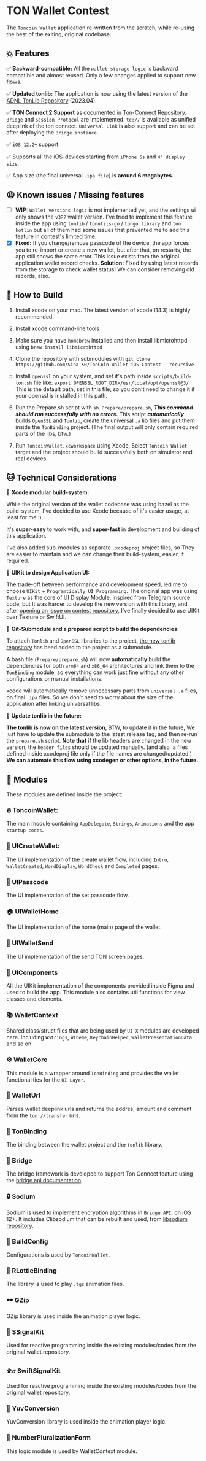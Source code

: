 # TON Wallet Contest

The `Toncoin Wallet` application re-written from the scratch, while 
re-using the best of the exiting, original codebase.

## :boom: Features

:white_check_mark: **Backward-compatible:** All the `wallet storage logic` 
is backward compatible and almost reused. Only a few changes applied to support new flows.

:white_check_mark: **Updated tonlib:** The application is now using the latest version of the [
ADNL TonLib Repository](https://github.com/ton-blockchain/ton) (2023.04).

:white_check_mark: **TON Connect 2 Support** as documented in [Ton-Connect Repository](https://github.com/ton-blockchain/ton-connect). `Bridge` and `Session Protocol` are implemented. `tc://` is available as unified deeplink of the ton connect. `Universal Link` is also support and can be set after deploying the `Bridge instance`.

:white_check_mark: `iOS 12.2+` support.

:white_check_mark: Supports all the iOS-devices starting from `iPhone 5s` and `4" display size`.

:white_check_mark: App size (the final universal `.ipa file`) is **around 6 megabytes**.

## :weary:  Known issues / Missing features

- [ ] **WIP:** `Wallet versions logic` is not implemented yet, and the settings ui only shows the `v3R2` wallet version. I've tried to implement this feature inside the app using `tonlib` / `tonutils-go` / `tongo library` and `ton kotlin` but all of them had some issues that prevented me to add this feature in contest's limited time.
- [x] **Fixed:** If you change/remove passcode of the device, the app forces you to re-import or create a new wallet, but after that, on restarts, the app still shows the same error. This issue exists from the original application wallet record checks.
**Solution:** Fixed by using latest records from the storage to check wallet status! We can consider removing old records, also.

## :beers: How to Build

1. Install xcode on your mac. The latest version of xcode (14.3) is highly 
recommended.

1. Install xcode command-line tools

1. Make sure you have `homebrew` installed and then install libmicrohttpd 
using `brew install libmicrohttpd`

1. Clone the repository with submodules with
`git clone https://github.com/Sina-KH/TonCoin-Wallet-iOS-Contest --recursive`

1. Install `openssl` on your system, and set it's path inside `scripts/build-ton.sh` file like:
```export OPENSSL_ROOT_DIR=/usr/local/opt/openssl@3/```
This is the default path, set in this file, so you don't need to change it if your openssl is installed in this path.

1. Run the Prepare.sh script with `sh Prepare/prepare.sh`, ***This command 
should run successfully with no errors.*** This script ***automatically*** 
builds `OpenSSL` and `Tonlib`, create the universal `.a` lib files and put 
them inside the `TonBinding` project. (The final output will only contain 
required parts of the libs, btw.)

1. Run `ToncoinWallet.xcworkspace` using Xcode, Select `Toncoin Wallet` target and the project should 
build successfully both on simulator and real devices.

## :cat:  Technical Considerations

:large_blue_circle: **Xcode modular build-system:**

While the original version of the wallet codebase was using bazel as the 
build-system, I've decided to use Xcode because of it's easier usage, at 
least for me :)

It's **super-easy** to work with, and **super-fast** in development and 
building of this application.

I've also added sub-modules as separate `.xcodeproj` project files, so They are 
easier to maintain and we can change their build-system, easier, if 
required.

:large_blue_circle: **UIKit to design Application UI:**

The trade-off between performance and development speed, led me to choose 
`UIKit` + `Programtically UI Programming`. The original app was using 
`Texture` as the core of UI Display Module, inspired from Telegram source 
code, but It was harder to develop the new version with this library, and 
after [opening an issue on contest 
repository](https://github.com/ton-community/wallet-contest/issues/4), 
I've finally decided to use UIKit over Texture or SwiftUI.

:large_blue_circle: **Git-Submodule and a prepared script to build the 
dependencies:**

To attach `Tonlib` and `OpenSSL` libraries to the project, [the new tonlib 
repository](https://github.com/ton-blockchain/ton) has beed added to the 
project as a submodule.

A bash file (`Prepare/prepare.sh`) will now **automatically** build the 
dependencies for both `arm64` and `x86_64` architectures and link them to 
the `TonBinding` module, so everything can work just fine without any 
other configurations or manual installations.

xcode will automatically remove unnecessary parts from `universal .a` 
files, on final `.ipa` files. So we don't need to worry about the size of 
the application after linking universal libs.

:large_blue_circle: **Update tonlib in the future:**

**The tonlib is now on the latest version**, BTW, to update it in the 
future, We just have to update the submodule to the latest release tag, 
and then re-run the `prepare.sh` script. **Note that** if the lib headers 
are changed in the new version, the `header files` should be updated 
manually. (and also .a files defined inside xcodeproj file only if the 
file names are changed/updated.) **We can automate this flow using 
xcodegen or other options, in the future.**

## :jigsaw: Modules

These modules are defined inside the project:

### :fire: ToncoinWallet:

The main module containing `AppDelegate`, `Strings`, `Animations` and the 
app `startup codes`.

### :popcorn: UICreateWallet:

The UI implementation of the create wallet flow, including `Intro`, 
`WalletCreated`, `WordDisplay`, `WordCheck` and `Completed` pages.

### :key: UIPasscode

The UI implementation of the set passcode flow.

### :house: UIWalletHome

The UI implementation of the home (main) page of the wallet.

### :rocket: UIWalletSend

The UI implementation of the send TON screen pages.

### :jack_o_lantern: UIComponents

All the UIKit implementation of the components provided inside Figma and 
used to build the app.
This module also contains util functions for view classes and elements.

### :books: WalletContext

Shared class/struct files that are being used by `UI X` modules are 
developed here. Including `WStrings`, `WTheme`, `KeychainHelper`, 
`WalletPresentationData` and so on.

### :gear: WalletCore

This module is a wrapper around `TonBinding` and provides the wallet 
functionalities for the `UI Layer`.

### :thread: WalletUrl

Parses wallet deeplink urls and returns the addres, amount and comment 
from the `ton://transfer` urls.

### :yarn: TonBinding

The binding between the wallet project and the `tonlib` library.

### :link:  Bridge

The bridge framework is developed to support Ton Connect feature using the [bridge api documentation](https://github.com/ton-blockchain/ton-connect/blob/main/bridge.md).

### :lock:  Sodium

Sodium is used to implement encryption algorithms in `Bridge API`, on iOS 12+.
It includes Clibsodium that can be rebuilt and used, from [libsodium repository](https://github.com/jedisct1/libsodium).

### :hammer: BuildConfig

Configurations is used by `ToncoinWallet`.

### :mount_fuji: RLottieBinding

The library is used to play `.tgs` animation files.

### :dark_sunglasses: GZip

GZip library is used inside the animation player logic.

### :person_fencing: SSignalKit

Used for reactive programming inside the existing modules/codes from the 
original wallet repository.

### :bouncing_ball_man: SwiftSignalKit

Used for reactive programming inside the existing modules/codes from the 
original wallet repository.

### :city_sunset: YuvConversion

YuvConversion library is used inside the animation player logic.

### :1st_place_medal: NumberPluralizationForm

This logic module is used by WalletContext module.
